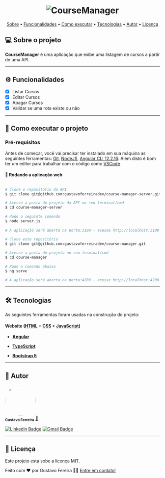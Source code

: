 <h1 align="center">
    <img alt="CourseManager" title="CourseManager" src="#" />
</h1>

<p align="center">
 <a href="#-sobre-o-projeto">Sobre</a> •
 <a href="#-funcionalidades">Funcionalidades</a> •
 <a href="#-como-executar-o-projeto">Como executar</a> • 
 <a href="#-tecnologias">Tecnologias</a> • 
 <a href="#-autor">Autor</a> • 
 <a href="#user-content--licença">Licença</a>
</p>


## 💻 Sobre o projeto

**CourseManager** é uma aplicação que exibe uma listagem de cursos a partir de uma API.

---

## ⚙️ Funcionalidades

- [x] Listar Cursos 
- [x] Editar Cursos
- [x] Apagar Cursos
- [x] Validar se uma rota existe ou não
 
---

## 🚀 Como executar o projeto


### Pré-requisitos

Antes de começar, você vai precisar ter instalado em sua máquina as seguintes ferramentas:
[Git](https://git-scm.com), [NodeJS](https://nodejs.org/en/), [Angular CLI 12.2.16](https://angular.io/). 
Além disto é bom ter um editor para trabalhar com o código como [VSCode](https://code.visualstudio.com/)

#### 🧭 Rodando a aplicação web

```bash

# Clone o repositório da API
$ git clone git@github.com:gustavoferreiradev/course-manager-server.git

# Acesse a pasta do projeto da API no seu terminal/cmd
$ cd course-manager-server
                                 
# Rode o seguinte comando
$ node server.js 
                                 
# A aplicação será aberta na porta:3100 - acesse http://localhost:3100 pelo navegador ou por uma ferramenta de testes de API (Postman, Insomnia).
                                 
# Clone este repositório
$ git clone git@github.com:gustavoferreiradev/course-manager.git

# Acesse a pasta do projeto no seu terminal/cmd
$ cd course-manager
                                 
# Rode o comando abaixo
$ ng serve                                

# A aplicação será aberta na porta:4200 - acesse http://localhost:4200
```

---

## 🛠 Tecnologias

As seguintes ferramentas foram usadas na construção do projeto:

#### **Website**  ([HTML](https://developer.mozilla.org/pt-BR/docs/Web/HTML)  + [CSS](https://developer.mozilla.org/pt-BR/docs/Web/CSS) + [JavaScript](https://developer.mozilla.org/pt-BR/docs/Web/JavaScript))

-   **[Angular](https://angular.io/)**

-   **[TypeScript](https://www.typescriptlang.org/)**
-   **[Bootstrap 5](https://getbootstrap.com/docs/5.0/getting-started/introduction/)**
   
---

## 🦸 Autor

<a href="https://github.com/gustavoferreiradev">
 <img style="border-radius: 50%;" src="https://avatars.githubusercontent.com/u/19676795?v=4" width="100px;" alt=""/>
 <br />
 <sub><b>Gustavo Ferreira</b></sub></a> <a href="https://github.com/gustavoferreiradev/" title="Gustavo Ferreira">🚀</a>
 <br />
 
 
[![Linkedin Badge](https://img.shields.io/badge/-Gustavo-blue?style=flat-square&logo=Linkedin&logoColor=white&link=https://www.linkedin.com/in/gustavofersilva/)](https://www.linkedin.com/in/gustavofersilva/) 
[![Gmail Badge](https://img.shields.io/badge/-gustavofersilva@gmail.com-c14438?style=flat-square&logo=Gmail&logoColor=white&link=mailto:gustavofersilva@gmail.com)](mailto:gustavofersilva@gmail.com)

---

## 📝 Licença

Este projeto esta sobe a licença [MIT](./LICENSE).

Feito com ❤️ por Gustavo Fereira 👋🏽 [Entre em contato!](https://www.linkedin.com/in/gustavofersilva/)


